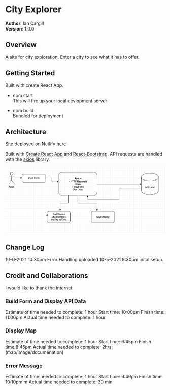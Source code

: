# City Explorer

**Author**: Ian Cargill\
**Version**: 1.0.0

## Overview

A site for city exploration. Enter a city to see what it has to offer.

## Getting Started

Built with create React App.

- npm start\
  This will fire up your local devlopment server

- npm build\
  Bundled for deployment

## Architecture

Site deployed on Netlify [here](https://axios-http.com/)

Built with [Create React App](https://github.com/facebook/create-react-app) and [React-Bootstrap](https://react-bootstrap.github.io/).
API requests are handled with the [axios](https://axios-http.com/s) library.

<img src="Diagram.png"
     alt="App Diagram"
     style="margin-right: 10px;" />

## Change Log

10-6-2021 10:30pm Error Handling uploaded
10-5-2021 9:30pm inital setup.

## Credit and Collaborations

I would like to thank the internet.

### Build Form and Display API Data

Estimate of time needed to complete: 1 hour
Start time: 10:00pm
Finish time: 11:00pm
Actual time needed to complete: 1 hour

### Display Map

Estimate of time needed to complete: 1 hour
Start time: 6:45pm
Finish time:8:45pm
Actual time needed to complete: 2hrs
(map/image/documenation)

### Error Message

Estimate of time needed to complete: 1 hour
Start time: 9:40pm
Finish time: 10:10pm m
Actual time needed to complete: 30 min
